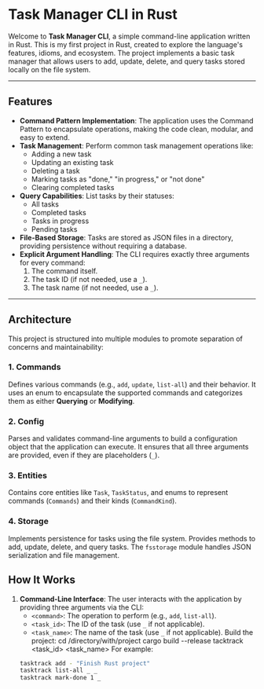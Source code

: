 # Task Manager CLI in Rust

Welcome to **Task Manager CLI**, a simple command-line application written in Rust. This is my first project in Rust, created to explore the language's features, idioms, and ecosystem. The project implements a basic task manager that allows users to add, update, delete, and query tasks stored locally on the file system.

---

## Features

- **Command Pattern Implementation**: The application uses the Command Pattern to encapsulate operations, making the code clean, modular, and easy to extend.
- **Task Management**: Perform common task management operations like:
  - Adding a new task
  - Updating an existing task
  - Deleting a task
  - Marking tasks as "done," "in progress," or "not done"
  - Clearing completed tasks
- **Query Capabilities**: List tasks by their statuses:
  - All tasks
  - Completed tasks
  - Tasks in progress
  - Pending tasks
- **File-Based Storage**: Tasks are stored as JSON files in a directory, providing persistence without requiring a database.
- **Explicit Argument Handling**: The CLI requires exactly three arguments for every command: 
  1. The command itself.
  2. The task ID (if not needed, use a  `_`).
  3. The task name (if not needed, use a  `_`).

---

## Architecture

This project is structured into multiple modules to promote separation of concerns and maintainability:

### 1. **Commands**
Defines various commands (e.g., `add`, `update`, `list-all`) and their behavior. It uses an enum to encapsulate the supported commands and categorizes them as either **Querying** or **Modifying**.

### 2. **Config**
Parses and validates command-line arguments to build a configuration object that the application can execute. It ensures that all three arguments are provided, even if they are placeholders (`_`).

### 3. **Entities**
Contains core entities like `Task`, `TaskStatus`, and enums to represent commands (`Commands`) and their kinds (`CommandKind`).

### 4. **Storage**
Implements persistence for tasks using the file system. Provides methods to add, update, delete, and query tasks. The `fsstorage` module handles JSON serialization and file management.


## How It Works

1. **Command-Line Interface**: The user interacts with the application by providing three arguments via the CLI:
   - `<command>`: The operation to perform (e.g., `add`, `list-all`).
   - `<task_id>`: The ID of the task (use `_` if not applicable).
   - `<task_name>`: The name of the task (use `_` if not applicable).
   Build the project:
    cd /directory/with/project
    cargo build --release
   tacktrack <command> <task_id> <task_name>
   For example:
   ```bash
   tasktrack add - "Finish Rust project"
   tasktrack list-all _ _
   tasktrack mark-done 1 _

